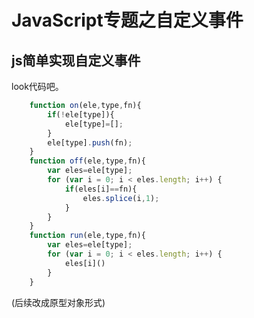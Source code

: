 # JavaScript专题之自定义事件

## js简单实现自定义事件

look代码吧。

```js
	function on(ele,type,fn){
		if(!ele[type]){
			ele[type]=[];
		}
		ele[type].push(fn);
	}
	function off(ele,type,fn){
		var eles=ele[type];
		for (var i = 0; i < eles.length; i++) {
			if(eles[i]==fn){
				eles.splice(i,1);
			}
		}
	}
	function run(ele,type,fn){
		var eles=ele[type];
		for (var i = 0; i < eles.length; i++) {
			eles[i]()
		}
	}
```
(后续改成原型对象形式)





